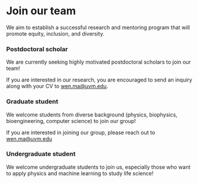 # <i class="fas fa-hands-helping"></i>Join our team

We aim to establish a successful research and mentoring program that will promote equity, inclusion, and diversity. 


### Postdoctoral scholar
We are currently seeking highly motivated postdoctoral scholars to join our team!

If you are interested in our research, you are encouraged to send an inquiry along with your CV to [wen.ma@uvm.edu](mailto:wen.ma@uvm.edu).


### Graduate student
We welcome students from diverse background (physics, biophysics, bioengineering, computer science) to join our group!

If you are interested in joining our group, please reach out to [wen.ma@uvm.edu](mailto:wen.ma@uvm.edu)

### Undergraduate student
We welcome undergraduate students to join us, especially those who want to apply physics and machine learning to study life science!


